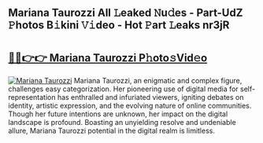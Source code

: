 ## Mariana Taurozzi All 𝙻eaked 𝙽u𝚍es - Part-UdZ 𝙿hotos B𝚒kini 𝚅𝚒deo - Hot 𝙿art 𝙻eaks nr3jR

# <h2><a href="http://ld0ebzb.urlbe.top/?page=Mariana+Taurozzi">🔗🔗👉👉 Mariana Taurozzi P𝚑oto𝚜Vid𝚎o</a></h2>

[![Mariana Taurozzi](https://i.imgur.com/eBuTRDB.gif)](http://ld0ebzb.urlbe.top/?page=Mariana+Taurozzi)
Mariana Taurozzi, an enigmatic and complex figure, challenges easy categorization. Her pioneering use of digital media for self-representation has enthralled and infuriated viewers, igniting debates on identity, artistic expression, and the evolving nature of online communities. Though her future intentions are unknown, her impact on the digital landscape is profound. Boasting an unyielding resolve and undeniable allure, Mariana Taurozzi potential in the digital realm is limitless.
